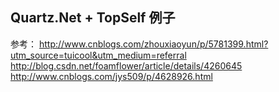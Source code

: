 ﻿## Quartz.Net + TopSelf 例子
参考：
http://www.cnblogs.com/zhouxiaoyun/p/5781399.html?utm_source=tuicool&utm_medium=referral
http://blog.csdn.net/foamflower/article/details/4260645
http://www.cnblogs.com/jys509/p/4628926.html
